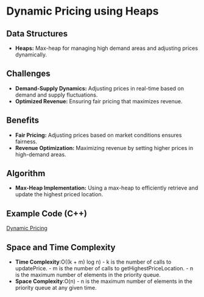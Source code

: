 # Dynamic Pricing using Heaps

## Data Structures
- **Heaps:** Max-heap for managing high demand areas and adjusting prices dynamically.

## Challenges
- **Demand-Supply Dynamics:** Adjusting prices in real-time based on demand and supply fluctuations.
- **Optimized Revenue:** Ensuring fair pricing that maximizes revenue.

## Benefits
- **Fair Pricing:** Adjusting prices based on market conditions ensures fairness.
- **Revenue Optimization:** Maximizing revenue by setting higher prices in high-demand areas.

## Algorithm
- **Max-Heap Implementation:** Using a max-heap to efficiently retrieve and update the highest priced location.

## Example Code (C++)
[Dynamic Pricing](https://github.com/Prajwal1110/APS.github.io/blob/9f441d0ef8618a5b4998b1feac603253ebb6d40a/codes/dynamicpricing.cpp)

## Space and Time Complexity
- **Time Complexity**:O((k + m) log n)
                    - k is the number of calls to updatePrice.
                    - m is the number of calls to getHighestPriceLocation.
                    - n is the maximum number of elements in the priority queue.
- **Space Complexity**:O(n)
                    - n is the maximum number of elements in the priority queue at any given time.

